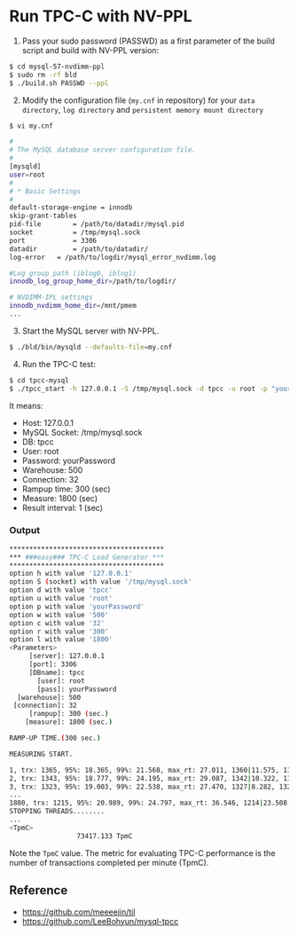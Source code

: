 # Run TPC-C with NV-PPL

1. Pass your sudo password (PASSWD) as a first parameter of the build script and build with NV-PPL version:

```bash
$ cd mysql-57-nvdimm-ppl
$ sudo rm -rf bld
$ ./build.sh PASSWD --ppl
```

2. Modify the configuration file (`my.cnf` in repository) for your `data directory`, `log directory` and `persistent memory mount directory`
```bash
$ vi my.cnf

#
# The MySQL database server configuration file.
#
[mysqld]
user=root
#
# * Basic Settings
#
default-storage-engine = innodb
skip-grant-tables
pid-file        = /path/to/datadir/mysql.pid
socket          = /tmp/mysql.sock
port            = 3306
datadir         = /path/to/datadir/
log-error	= /path/to/logdir/mysql_error_nvdimm.log

#Log group path (iblog0, iblog1)
innodb_log_group_home_dir=/path/to/logdir/

# NVDIMM-IPL settings
innodb_nvdimm_home_dir=/mnt/pmem
...
```


3. Start the MySQL server with NV-PPL.

```bash
$ ./bld/bin/mysqld --defaults-file=my.cnf
```

4. Run the TPC-C test:

```bash
$ cd tpcc-mysql
$ ./tpcc_start -h 127.0.0.1 -S /tmp/mysql.sock -d tpcc -u root -p "yourPassword" -w 500 -c 32 -r 300 -l 1800 -i 1 | tee tpcc-result.txt
```

It means:

- Host: 127.0.0.1
- MySQL Socket: /tmp/mysql.sock
- DB: tpcc
- User: root
- Password: yourPassword
- Warehouse: 500
- Connection: 32
- Rampup time: 300 (sec)
- Measure: 1800 (sec)
- Result interval: 1 (sec)

### Output

```bash
***************************************
*** ###easy### TPC-C Load Generator ***
***************************************
option h with value '127.0.0.1'
option S (socket) with value '/tmp/mysql.sock'
option d with value 'tpcc'
option u with value 'root'
option p with value 'yourPassword'
option w with value '500'
option c with value '32'
option r with value '300'
option l with value '1800'
<Parameters>
     [server]: 127.0.0.1
     [port]: 3306
     [DBname]: tpcc
       [user]: root
       [pass]: yourPassword
  [warehouse]: 500
 [connection]: 32
     [rampup]: 300 (sec.)
    [measure]: 1800 (sec.)

RAMP-UP TIME.(300 sec.)

MEASURING START.

1, trx: 1365, 95%: 18.365, 99%: 21.568, max_rt: 27.011, 1360|11.575, 137|6.899, 137|50.943, 137|89.240
2, trx: 1343, 95%: 18.777, 99%: 24.195, max_rt: 29.087, 1342|10.322, 134|9.024, 131|58.391, 134|108.671
3, trx: 1323, 95%: 19.003, 99%: 22.538, max_rt: 27.470, 1327|8.282, 132|14.367, 134|46.692, 134|105.742
...
1800, trx: 1215, 95%: 20.989, 99%: 24.797, max_rt: 36.546, 1214|23.508, 122|13.674, 120|64.434, 122|96.620
STOPPING THREADS........
...
<TpmC>
                 73417.133 TpmC
```
Note the `TpmC` value. The metric for evaluating TPC-C performance is the number of transactions completed per minute (TpmC).

## Reference
* https://github.com/meeeejin/til
* https://github.com/LeeBohyun/mysql-tpcc
